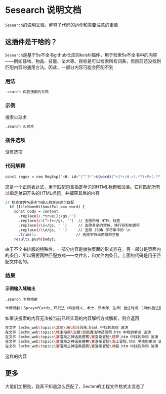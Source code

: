 # 5esearch 说明文档

`5esearch`的说明文档，解释了代码的运作和需要注意的事情

## 这插件是干啥的？

`5esearch`是基于5e不全书github仓库的koishi插件，用于检索5e不全书中的内容——例如怪物、物品、技能、法术等。目标是可以检索所有词条，但目前还没找到匹配内容的通用方法。因此，一部分内容可能会匹配不到

### 用法

```sh
.search 你要搜索的东西
```
### 示例

搜索火球术

```sh
.search 火球术
```

### 插件选项

没有选项

### 代码解释

```sh
const regex = new RegExp(`<H. id="[^"]*">${word}[^<]*</H.>(.*?)<P>(.*?)</P>`, 'gs');
```

这是一个正则表达式，用于匹配包含指定单词的HTML标题和段落。它将匹配所有以指定单词开头的HTML标题，并捕获其后的内容

```sh
// 检查文件名是否与输入的单词完全匹配
  if (fileNameWithoutExt === word) {
    const body = content
      .replace(/.*true;};/gs,'')
      .replace(/<[^>]+>/gs, '')  // 去除所有 HTML 标签
      .replace(/\s+/gs, ' ')     // 去除多余的空格、换行符和制表符
      .replace(/\\n/gs, ' ')     // 去除 JSON 字符串中的 \n
      .trim();                  // 去除字符串两端的空格
    results.push(body);    
```

由于不全书排版的特殊性，一部分内容是单独页面的形式存在，另一部分是页面内的条目，所以需要两种匹配方式——文件名，和文件内条目。上面的代码是用于匹配文件名的。

### 结果

#### 示例输入域输出

```sh
.search 卡牌喷射
```

```sh
卡牌喷射｜SprayofCards二环咒法（吟游诗人、术士、邪术师、法师）施法时间：1动作施法距离：自身（15尺锥形）法术成分：V，S，M（一副牌组）持续时间：立即你向一处15尺锥状区域喷射卡牌，该区域内的生物必须进行一次敏捷豁免。豁免失败的生物受到2d10点力场伤害伤害并陷入目盲，持续直至其下一个回合结束。豁免成功则仅会受到一半伤害。升环施法效应：当你使用3环或更高法术位施放本法术时，你使用的法术位每比2环高一环，法术的伤害就增加1d10。
```

如果该搜索的内容无法被当前已经实现的内容解析方式解析，则会返回

```sh
在文件 5echm_web\topics\其他\UA\战斗风格.html 中找到单词 波涛
在文件 5echm_web\topics\城主指南\宝藏\智能魔法物品范例.htm 中找到单词 波涛
在文件 5echm_web\topics\塞洛斯之神话奥德赛\塞洛斯冒险\塔萨.htm 中找到单词 波涛
在文件 5echm_web\topics\塞洛斯之神话奥德赛\塞洛斯冒险\海上冒险.htm 中找到单词 波涛
在文件 5echm_web\topics\塞洛斯之神话奥德赛\塞洛斯冒险\神启.htm 中找到单词 波涛
```

这样的内容

## 更多

大佬们加把劲，我真不知道怎么匹配了，5echm的工程文件格式太变态了
